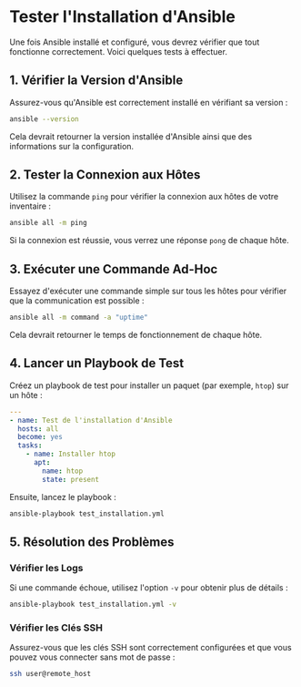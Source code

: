 # Tester l'Installation d'Ansible

Une fois Ansible installé et configuré, vous devrez vérifier que tout fonctionne correctement. Voici quelques tests à effectuer.

## 1. Vérifier la Version d'Ansible
Assurez-vous qu'Ansible est correctement installé en vérifiant sa version :
```bash
ansible --version
```
Cela devrait retourner la version installée d'Ansible ainsi que des informations sur la configuration.

## 2. Tester la Connexion aux Hôtes
Utilisez la commande `ping` pour vérifier la connexion aux hôtes de votre inventaire :
```bash
ansible all -m ping
```
Si la connexion est réussie, vous verrez une réponse `pong` de chaque hôte.

## 3. Exécuter une Commande Ad-Hoc
Essayez d'exécuter une commande simple sur tous les hôtes pour vérifier que la communication est possible :
```bash
ansible all -m command -a "uptime"
```
Cela devrait retourner le temps de fonctionnement de chaque hôte.

## 4. Lancer un Playbook de Test
Créez un playbook de test pour installer un paquet (par exemple, `htop`) sur un hôte :
```yaml
---
- name: Test de l'installation d'Ansible
  hosts: all
  become: yes
  tasks:
    - name: Installer htop
      apt:
        name: htop
        state: present
```
Ensuite, lancez le playbook :
```bash
ansible-playbook test_installation.yml
```

## 5. Résolution des Problèmes
### Vérifier les Logs
Si une commande échoue, utilisez l'option `-v` pour obtenir plus de détails :
```bash
ansible-playbook test_installation.yml -v
```

### Vérifier les Clés SSH
Assurez-vous que les clés SSH sont correctement configurées et que vous pouvez vous connecter sans mot de passe :
```bash
ssh user@remote_host
```
